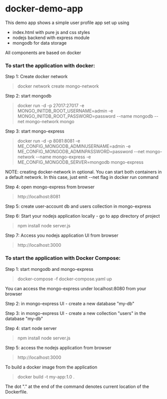 # docker-demo-app


This demo app shows a simple user profile app set up using

* index.html with pure js and css styles
* nodejs backend with express module
* mongodb for data storage

All components are based on docker

### __To start the application with docker:__ ###

Step 1: Create docker network

> docker network create mongo-network
 
Step 2: start mongodb

> docker run -d -p 27017:27017 -e MONGO_INITDB_ROOT_USERNAME=admin -e MONGO_INITDB_ROOT_PASSWORD=password --name mongodb --net mongo-network mongo    

Step 3: start mongo-express

> docker run -d -p 8081:8081 -e ME_CONFIG_MONGODB_ADMINUSERNAME=admin -e ME_CONFIG_MONGODB_ADMINPASSWORD=password --net mongo-network --name mongo-express -e ME_CONFIG_MONGODB_SERVER=mongodb mongo-express   

NOTE: creating docker-network in optional. You can start both containers in a default network. In this case, just emit --net flag in docker run command

Step 4: open mongo-express from browser

> http://localhost:8081

Step 5: create user-account db and users collection in mongo-express

Step 6: Start your nodejs application locally - go to app directory of project

> npm install 
> node server.js

Step 7: Access you nodejs application UI from browser

> http://localhost:3000

### __To start the application with Docker Compose:__ ###

Step 1: start mongodb and mongo-express

> docker-compose -f docker-compose.yaml up

You can access the mongo-express under localhost:8080 from your browser

Step 2: in mongo-express UI - create a new database "my-db"

Step 3: in mongo-express UI - create a new collection "users" in the database "my-db"

Step 4: start node server

> npm install
> node server.js

Step 5: access the nodejs application from browser

> http://localhost:3000

To build a docker image from the application

> docker build -t my-app:1.0 .       

The dot "." at the end of the command denotes current location of the Dockerfile.
